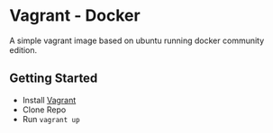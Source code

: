 # Vagrant - Docker
A simple vagrant image based on ubuntu running docker community edition.

## Getting Started
 * Install [Vagrant](https://www.vagrantup.com/downloads.html)
 * Clone Repo
 * Run ```vagrant up```
